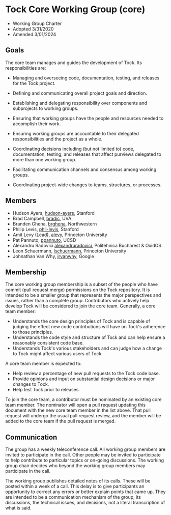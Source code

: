 Tock Core Working Group (core)
==============================

- Working Group Charter
- Adopted 3/31/2020
- Amended 3/01/2024

## Goals

The core team manages and guides the development of Tock. Its responsibilities
are:


- Managing and overseeing code, documentation, testing, and releases
  for the Tock project.

- Defining and communicating overall project goals and direction.

- Establishing and delegating responsibility over components and
  subprojects to working groups.

- Ensuring that working groups have the people and resources needed to
  accomplish their work.

- Ensuring working groups are accountable to their delegated
  responsibilities and the project as a whole.

- Coordinating decisions including (but not limited to) code,
  documentation, testing, and releases that affect purviews delegated
  to more than one working group.

- Facilitating communication channels and consensus among working
  groups.

- Coordinating project-wide changes to teams, structures, or
  processes.

## Members

- Hudson Ayers, [hudson-ayers](https://github.com/hudson-ayers), Stanford
- Brad Campbell, [bradjc](https://github.com/bradjc), UVA
- Branden Ghena, [brghena](https://github.com/brghena), Northwestern
- Philip Levis, [phil-levis](https://github.com/phil-levis), Stanford
- Amit Levy (Lead), [alevy](https://github.com/alevy), Princeton University
- Pat Pannuto, [ppannuto](https://github.com/ppannuto), UCSD
- Alexandru Radovici [alexandruradovici](https://github.com/alexandruradovici), Politehnica Bucharest & OxidOS
- Leon Schuermann, [lschuermann](https://github.com/lschuermann), Princeton University
- Johnathan Van Why, [jrvanwhy](https://github.com/jrvanwhy), Google

## Membership

The core working group membership is a subset of the people who have commit
(pull request merge) permissions on the Tock repository. It is intended to be a
smaller group that represents the major perspectives and issues, rather than a
complete group. Contributors who actively help develop Tock will be
considered to join the core team. Generally, a core team member:

- Understands the core design principles of Tock and is capable of judging the
  effect new code contributions will have on Tock's adherence to those
  principles.
- Understands the code style and structure of Tock and can help ensure a
  reasonably consistent code base.
- Understands Tock's various stakeholders and can judge how a change to Tock
  might affect various users of Tock.

A core team member is expected to:

- Help review a percentage of new pull requests to the Tock code base.
- Provide opinions and input on substantial design decisions or major changes to Tock.
- Help test Tock prior to releases.

To join the core team, a contributor must be nominated by an existing core team
member. The nominator will open a pull request updating this document with the
new core team member in the list above. That pull request will undergo the usual
pull request review, and the member will be added to the core team if the pull
request is merged.

## Communication

The group has a weekly teleconference call. All working group members are
invited to participate in the call. Other people may be invited to participate
to help contribute to particular topics or on-going discussions. The working
group chair decides who beyond the working group members may participate in the
call.

The working group publishes detailed notes of its calls. These will be posted
within a week of a call. This delay is to give participants an opportunity to
correct any errors or better explain points that came up. They are intended to
be a communication mechanism of the group, its discussions, the technical
issues, and decisions, not a literal transcription of what is said.
